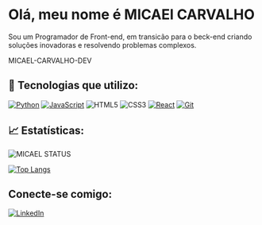 # Olá, meu nome é MICAEl CARVALHO

Sou um Programador de Front-end, em transicão para o beck-end criando soluções inovadoras e resolvendo problemas complexos.

MICAEL-CARVALHO-DEV

## 🚀 Tecnologias que utilizo:

[![Python](https://img.shields.io/badge/Python-3776AB?style=for-the-badge&logo=python&logoColor=white)](https://www.python.org/)
[![JavaScript](https://img.shields.io/badge/JavaScript-F7DF1E?style=for-the-badge&logo=javascript&logoColor=black)](https://developer.mozilla.org/en-US/docs/Web/JavaScript)
![HTML5](https://img.shields.io/badge/html5-%23E34F26.svg?style=for-the-badge&logo=html5&logoColor=white)
![CSS3](https://img.shields.io/badge/css3-%231572B6.svg?style=for-the-badge&logo=css3&logoColor=white)
[![React](https://img.shields.io/badge/React-20232A?style=for-the-badge&logo=react&logoColor=61DAFB)](https://react.dev/)
[![Git](https://img.shields.io/badge/Git-F05032?style=for-the-badge&logo=git&logoColor=white)](https://git-scm.com/)

## 📈 Estatísticas:

![MICAEL STATUS](https://github-readme-stats.vercel.app/api?MICAEL-CARVALHO-DEV=anuraghazra&hide=contribs,prs)

[![Top Langs](https://github-readme-stats.vercel.app/api/top-langs/?MICAEL-CARVALHO-DEV=anuraghazra)](https://github.com/anuraghazra/github-readme-stats)

## Conecte-se comigo:

[![LinkedIn](https://img.shields.io/badge/LinkedIn-0A66C2?style=for-the-badge&logo=linkedin&logoColor=white)]([https://www.linkedin.com/in/micael-carvalho-30210b336/])







